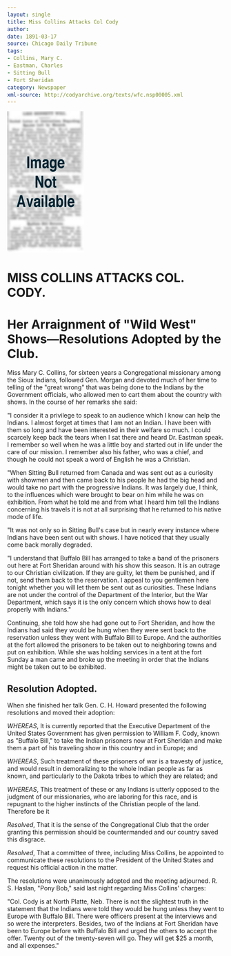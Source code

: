 ```yaml
---
layout: single
title: Miss Collins Attacks Col Cody
author: 
date: 1891-03-17
source: Chicago Daily Tribune
tags:
- Collins, Mary C.
- Eastman, Charles
- Sitting Bull
- Fort Sheridan
category: Newspaper
xml-source: http://codyarchive.org/texts/wfc.nsp00005.xml
---
```

![Image not available](/figures/default_document.png "Image not available")

# MISS COLLINS ATTACKS COL. CODY.

# Her Arraignment of "Wild West" Shows—Resolutions Adopted by the Club.

Miss Mary C. Collins, for sixteen years a Congregational missionary among the Sioux Indians, followed Gen. Morgan and devoted much of her time to telling of the "great wrong" that was being done to the Indians by the Government officials, who allowed men to cart them about the country with shows. In the course of her remarks she said:

"I consider it a privilege to speak to an audience which I know can help the Indians. I almost forget at times that I am not an Indian. I have been with them so long and have been interested in their welfare so much. I could scarcely keep back the tears when I sat there and heard Dr. Eastman speak. I remember so well when he was a little boy and started out in life under the care of our mission. I remember also his father, who was a chief, and though he could not speak a word of English he was a Christian.

"When Sitting Bull returned from Canada and was sent out as a curiosity with showmen and then came back to his people he had the big head and would take no part with the progressive Indians. It was largely due, I think, to the influences which were brought to bear on him while he was on exhibition. From what he told me and from what I heard him tell the Indians concerning his travels it is not at all surprising that he returned to his native mode of life.

"It was not only so in Sitting Bull's case but in nearly every instance where Indians have been sent out with shows. I have noticed that they usually come back morally degraded.

"I understand that Buffalo Bill has arranged to take a band of the prisoners out here at Fort Sheridan around with his show this season. It is an outrage to our Christian civilization. If they are guilty, let them be punished, and if not, send them back to the reservation. I appeal to you gentlemen here tonight whether you will let them be sent out as curiosities. These Indians are not under the control of the Department of the Interior, but the War Department, which says it is the only concern which shows how to deal properly with Indians."

Continuing, she told how she had gone out to Fort Sheridan, and how the Indians had said they would be hung when they were sent back to the reservation unless they went with Buffalo Bill to Europe. And the authorities at the fort allowed the prisoners to be taken out to neighboring towns and put on exhibition. While she was holding services in a tent at the fort Sunday a man came and broke up the meeting in order that the Indians might be taken out to be exhibited.

## Resolution Adopted.

When she finished her talk Gen. C. H. Howard presented the following resolutions and moved their adoption:

*WHEREAS*, It is currently reported that the Executive Department of the United States Government has given permission to William F. Cody, known as "Buffalo Bill," to take the Indian prisoners now at Fort Sheridan and make them a part of his traveling show in this country and in Europe; and

*WHEREAS*, Such treatment of these prisoners of war is a travesty of justice, and would result in demoralizing to the whole Indian people as far as known, and particularly to the Dakota tribes to which they are related; and

*WHEREAS*, This treatment of these or any Indians is utterly opposed to the judgment of our missionaries, who are laboring for this race, and is repugnant to the higher instincts of the Christian people of the land. Therefore be it

*Resolved*, That it is the sense of the Congregational Club that the order granting this permission should be countermanded and our country saved this disgrace.

*Resolved*, That a committee of three, including Miss Collins, be appointed to communicate these resolutions to the President of the United States and request his official action in the matter.

The resolutions were unanimously adopted and the meeting adjourned.
R. S. Haslan, "Pony Bob," said last night regarding Miss Collins' charges:

"Col. Cody is at North Platte, Neb. There is not the slightest truth in the statement that the Indians were told they would be hung unless they went to Europe with Buffalo Bill. There were officers present at the interviews and so were the interpreters. Besides, two of the Indians at Fort Sheridan have been to Europe before with Buffalo Bill and urged the others to accept the offer. Twenty out of the twenty-seven will go. They will get $25 a month, and all expenses."